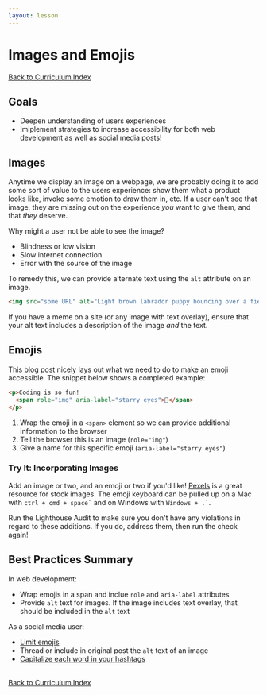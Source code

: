 ```yaml
---
layout: lesson
---
```


# Images and Emojis

<a href="../">Back to Curriculum Index</a>

## Goals

- Deepen understanding of users experiences
- Imiplement strategies to increase accessibility for both web development as well as social media posts!

## Images

Anytime we display an image on a webpage, we are probably doing it to add some sort of value to the users experience: show them what a product looks like, invoke some emotion to draw them in, etc. If a user can't see that image, they are missing out on the experience _you_ want to give them, and that _they_ deserve.

Why might a user not be able to see the image?
- Blindness or low vision
- Slow internet connection
- Error with the source of the image

To remedy this, we can provide alternate text using the `alt` attribute on an image.

```html
<img src="some URL" alt="Light brown labrador puppy bouncing over a field of yellow flowers" />
```

If you have a meme on a site (or any image with text overlay), ensure that your alt text includes a description of the image _and_ the text.

## Emojis

This [blog post](https://dev.to/finallynero/accessible-emojis--1pjh) nicely lays out what we need to do to make an emoji accessible. The snippet below shows a completed example:

```html
<p>Coding is so fun! 
  <span role="img" aria-label="starry eyes">🤩</span>
</p>
```

1. Wrap the emoji in a `<span>` element so we can provide additional information to the browser
2. Tell the browser this is an image (`role="img"`)
3. Give a name for this specific emoji (`aria-label="starry eyes"`)

<div class="try-it-new">
  <h3>Try It: Incorporating Images</h3>
  <p>Add an image or two, and an emoji or two if you'd like! <a href="https://www.pexels.com/" target="blank">Pexels</a> is a great resource for stock images. The emoji keyboard can be pulled up on a Mac with <code class="try-it-code">ctrl + cmd + space`</code> and on Windows with <code class="try-it-code">Windows + .`</code>.</p>
  <p>Run the Lighthouse Audit to make sure you don't have any violations in regard to these additions. If you do, address them, then run the check again!</p>
</div>

## Best Practices Summary

In web development:
- Wrap emojis in a span and inclue `role` and `aria-label` attributes
- Provide `alt` text for images. If the image includes text overlay, that should be included in the `alt` text

As a social media user:
- [Limit emojis](https://twitter.com/aardrian/status/1159066496540319744?lang=en)
- Thread or include in original post the `alt` text of an image
- [Capitalize each word in your hashtags](https://twitter.com/LareneLg/status/1271677933149536256)

<br>
<a href="../">Back to Curriculum Index</a>
